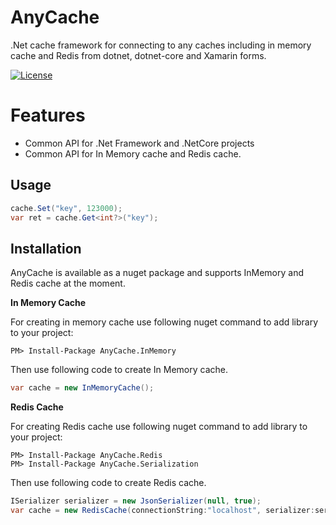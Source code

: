 # AnyCache
.Net cache framework for connecting to any caches including in memory cache and Redis from dotnet, dotnet-core and Xamarin forms.

[![License](http://img.shields.io/:license-MIT-blue.svg)](https://raw.githubusercontent.com/giacomelli/JobSharp/master/LICENSE)

Features
===
- Common API for .Net Framework and .NetCore projects
- Common API for In Memory cache and Redis cache.

Usage
------

```csharp
cache.Set("key", 123000);
var ret = cache.Get<int?>("key");
```

Installation
-------------

AnyCache is available as a nuget package and supports InMemory and Redis cache at the moment.

**In Memory Cache**

For creating in memory cache use following nuget command to add library to your project:

```
PM> Install-Package AnyCache.InMemory
```

Then use following code to create In Memory cache. 

```csharp
var cache = new InMemoryCache();
```

**Redis Cache**

For creating Redis cache use following nuget command to add library to your project:

```
PM> Install-Package AnyCache.Redis
PM> Install-Package AnyCache.Serialization
```

Then use following code to create Redis cache. 

```csharp
ISerializer serializer = new JsonSerializer(null, true);
var cache = new RedisCache(connectionString:"localhost", serializer:serializer);
```

